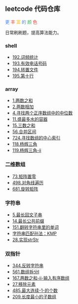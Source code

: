 ## leetcode 代码仓库
<font color="#4285f4">更</font>
<font color="#ea4335">丰</font>
<font color="#fbbc05">富</font>
<font color="#4285f4">的</font>
<font color="#34a853">颜</font>
<font color="#ea4335">色</font>

日常刷刷题，提高算法能力。


### shell
* [192.词频统计](./shell/192.词频统计/README.md)
* [193.有效电话号码](./shell/193.有效电话号码/README.md)
* [194.转置文件](./shell/194.转置文件/README.md)
* [195.第十行](./shell/195.第十行/README.md)


### array
* [1.两数之和](./array/1.两数之和/README.md)
* [2.两数相加](./array/2.两数相加/README.md)
* [4.寻找两个正序数组中的中位数](./array/4.寻找两个正序数组中的中位数/README.md)
* [11.盛最多水的容器](./array/11.盛最多水的容器/README.md)
* [15.三数之和](./array/15.三数之和/README.md)
* [56.合并区间](./array/56.合并区间/README.md)
* [724.寻找数组的中心索引](./array/724.寻找数组的中心索引/README.md)
* [118.杨辉三角](./array/118.杨辉三角/README.md)
* [119.杨辉三角-ii](./array/119.杨辉三角-ii/README.md)

### 二维数组
* [73.矩阵置零](./array/73.矩阵置零/README.md)
* [498.对角线遍历](./array/498.对角线遍历/README.md)
* [681.旋转矩阵](./array/681.旋转矩阵/README.md)

### 字符串
* [5.最长回文子串](./string/5.最长回文子串/README.md)
* [14.最长公共前缀](./string/14.最长公共前缀/README.md)
* [151.翻转字符串里的单词](./string/151.翻转字符串里的单词/README.md)
* [字符串匹配孙法：KMP](./string/字符串匹配孙法：KMP/README.md)
* [28.实现strStr](./string/28.实现strStr/README.md)

### 双指针
* [344.反转字符串](./string/344.反转字符串/README.md)
* [561.数组拆分I](./array/561.数组拆分I/README.md)
* [167.两数之和-ii-输入有序数组](./array/167.两数之和-ii-输入有序数组/README.md)
* [27.移除元素](./array/27.移除元素/README.md)
* [485.最大连续-1-的个数](./array/485.最大连续-1-的个数/README.md)
* [209.长度最小的子数组](./array/209.长度最小的子数组/README.md)

